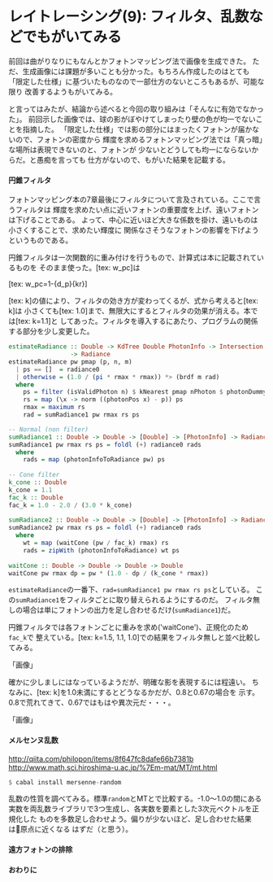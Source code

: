 # レイトレーシング(9): フィルタ、乱数などでもがいてみる

前回は曲がりなりにもなんとかフォトンマッピング法で画像を生成できた。
ただ、生成画像には課題が多いことも分かった。もちろん作成したのはとても
「限定した仕様」に基づいたものなので一部仕方のないところもあるが、可能な限り
改善するようもがいてみる。

と言ってはみたが、結論から述べると今回の取り組みは「そんなに有効でなかった」。
前回示した画像では、球の影がぼやけてしまったり壁の色が均一でないことを指摘した。
「限定した仕様」では影の部分にはまったくフォトンが届かないので、フォトンの密度から
輝度を求めるフォトンマッピング法では「真っ暗」な場所は表現できないのと、フォトンが
少ないとどうしても均一にならないからだ。と愚痴を言っても
仕方がないので、もがいた結果を記載する。

#### 円錐フィルタ

フォトンマッピング本の7章最後にフィルタについて言及されている。ここで言うフィルタは
輝度を求めたい点に近いフォトンの重要度を上げ、遠いフォトンは下げることである。
よって、中心に近いほど大きな係数を掛け、遠いものは小さくすることで、求めたい輝度に
関係なさそうなフォトンの影響を下げようというものである。

円錐フィルタは一次関数的に重み付けを行うもので、計算式は本に記載されているものを
そのまま使った。[tex: w_pc]は

[tex: w_pc=1-{d_p}{kr}]

[tex: k]の値により、フィルタの効き方が変わってくるが、式から考えると[tex: k]は
小さくても[tex: 1.0]まで、無限大にするとフィルタの効果が消える。本では[tex: k=1.1]と
してあった。フィルタを導入するにあたり、プログラムの関係する部分を少し変更した。

```haskell
estimateRadiance :: Double -> KdTree Double PhotonInfo -> Intersection          
                 -> Radiance                                                    
estimateRadiance pw pmap (p, n, m)                                              
  | ps == []  = radiance0                                                       
  | otherwise = (1.0 / (pi * rmax * rmax)) *> (brdf m rad)                      
  where                                                                         
    ps = filter (isValidPhoton n) $ kNearest pmap nPhoton $ photonDummy p       
    rs = map (\x -> norm ((photonPos x) - p)) ps                                
    rmax = maximum rs                                                           
    rad = sumRadiance1 pw rmax rs ps                                            

-- Normal (non filter)                                                          
sumRadiance1 :: Double -> Double -> [Double] -> [PhotonInfo] -> Radiance        
sumRadiance1 pw rmax rs ps = foldl (+) radiance0 rads                           
  where                                                                         
    rads = map (photonInfoToRadiance pw) ps                                     
                                                                                
-- Cone filter                                                                  
k_cone :: Double                                                                
k_cone = 1.1                                                                    
fac_k :: Double                                                                 
fac_k = 1.0 - 2.0 / (3.0 * k_cone)                                              
                                                                                
sumRadiance2 :: Double -> Double -> [Double] -> [PhotonInfo] -> Radiance        
sumRadiance2 pw rmax rs ps = foldl (+) radiance0 rads                           
  where                                                                         
    wt = map (waitCone (pw / fac_k) rmax) rs                                    
    rads = zipWith (photonInfoToRadiance) wt ps                                 
                                                                                
waitCone :: Double -> Double -> Double -> Double                                
waitCone pw rmax dp = pw * (1.0 - dp / (k_cone * rmax))                         
```

`estimateRadiance`の一番下、`rad=sumRadiance1 pw rmax rs ps`としている。
この`sumRadiance1`をフィルタごとに取り替えられるようにするのだ。
フィルタ無しの場合は単にフォトンの出力を足し合わせるだけ(`sumRadiance1`)だ。

円錐フィルタでは各フォトンごとに重みを求め('waitCone')、正規化のため`fac_k`で
整えている。[tex: k=1.5, 1.1, 1.0]での結果をフィルタ無しと並べ比較してみる。

「画像」

確かに少しましにはなっているようだが、明確な影を表現するには程遠い。
ちなみに、[tex: k]を1.0未満にするとどうなるかだが、0.8と0.67の場合を
示す。0.8で荒れてきて、0.67ではもはや異次元だ・・・。

「画像」

#### メルセンヌ乱数


http://qiita.com/philopon/items/8f647fc8dafe66b7381b
http://www.math.sci.hiroshima-u.ac.jp/%7Em-mat/MT/mt.html


```haskell
$ cabal install mersenne-random
```

乱数の性質を調べてみる。標準`random`とMTとで比較する。-1.0〜1.0の間にある
実数を両乱数ライブラリで3つ生成し、各実数を要素とした3次元ベクトルを正規化した
ものを多数足し合わせよう。偏りが少ないほど、足し合わせた結果は原点に近くなる
はずだ（と思う）。

#### 遠方フォトンの排除


#### おわりに





